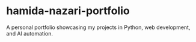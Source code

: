 # hamida-nazari-portfolio
A personal portfolio showcasing my projects in Python, web development, and AI automation.
